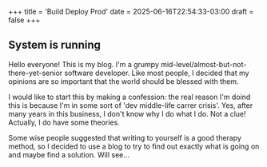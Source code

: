 +++
title = 'Build Deploy Prod'
date = 2025-06-16T22:54:33-03:00
draft = false
+++

## System is running

Hello everyone! This is my blog. I'm a grumpy mid-level/almost-but-not-there-yet-senior software developer. Like most people, I decided that my opinions are so important that the world should be blessed with them.

I would like to start this by making a confession: the real reason I'm doind this is because I'm in some sort of 'dev middle-life carrer crisis'. Yes, after many years in this business, I don't know why I do what I do. Not a clue! Actually, I do have some theories.

Some wise people suggested that writing to yourself is a good therapy method, so I decided to use a blog to try to find out exactly what is going on and maybe find a solution. Will see...
